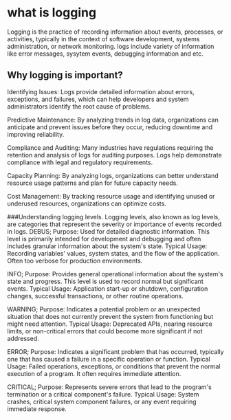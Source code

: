 # what is logging
Logging is the practice of recording information about events, processes, or activities, typically in the context of software development, systems administration, or network monitoring. logs include variety of information like error messages, sysytem events, debugging information and etc.

## Why logging is important?
Identifying Issues: Logs provide detailed information about errors, exceptions, and failures, which can help developers and system administrators identify the root cause of problems.

Predictive Maintenance: By analyzing trends in log data, organizations can anticipate and prevent issues before they occur, reducing downtime and improving reliability.

Compliance and Auditing: Many industries have regulations requiring the retention and analysis of logs for auditing purposes. Logs help demonstrate compliance with legal and regulatory requirements.

Capacity Planning: By analyzing logs, organizations can better understand resource usage patterns and plan for future capacity needs.

Cost Management: By tracking resource usage and identifying unused or underused resources, organizations can optimize costs.

###Understanding logging levels.
Logging levels, also known as log levels, are categories that represent the severity or importance of events recorded in logs.
DEBUS;
Purpose: Used for detailed diagnostic information. This level is primarily intended for development and debugging and often includes granular information about the system's state.
Typical Usage: Recording variables' values, system states, and the flow of the application. Often too verbose for production environments.

INFO;
Purpose: Provides general operational information about the system's state and progress. This level is used to record normal but significant events.
Typical Usage: Application start-up or shutdown, configuration changes, successful transactions, or other routine operations.

WARNING;
Purpose: Indicates a potential problem or an unexpected situation that does not currently prevent the system from functioning but might need attention.
Typical Usage: Deprecated APIs, nearing resource limits, or non-critical errors that could become more significant if not addressed.

ERROR;
Purpose: Indicates a significant problem that has occurred, typically one that has caused a failure in a specific operation or function.
Typical Usage: Failed operations, exceptions, or conditions that prevent the normal execution of a program. It often requires immediate attention.

CRITICAL;
Purpose: Represents severe errors that lead to the program's termination or a critical component's failure.
Typical Usage: System crashes, critical system component failures, or any event requiring immediate response.
